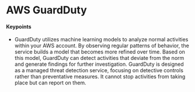 # AWS GuardDuty

#### Keypoints
- GuardDuty utilizes machine learning models to analyze normal activities within your AWS account. By observing regular patterns of behavior, the service builds a model that becomes more refined over time. Based on this model, GuardDuty can detect activities that deviate from the norm and generate findings for further investigation. GuardDuty is designed as a managed threat detection service, focusing on detective controls rather than preventative measures. It cannot stop activities from taking place but can report on them.
